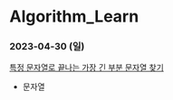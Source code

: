 # Algorithm_Learn
### 2023-04-30 (일)
[특정 문자열로 끝나는 가장 긴 부분 문자열 찾기](https://school.programmers.co.kr/learn/courses/30/lessons/181872)
- 문자열
